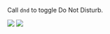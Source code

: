 Call `dnd` to toggle Do Not Disturb.

![](https://i.imgur.com/1zSrPs1.png)
![](https://i.imgur.com/sHdFKYr.png)
